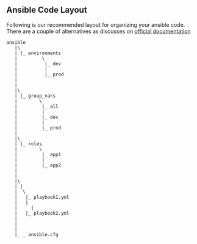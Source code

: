 ## Ansible Code Layout

Following is our  recommended layout for organizing your ansible code.  There are a couple of alternatives as discusses on [official documentation](http://docs.ansible.com/ansible/latest/playbooks_best_practices.html#directory-layout)

```
ansible
   |\
   | |_ environments
   |         \
   |          |_ dev
   |          |
   |          |_ prod
   |
   |
   |\
   | |_ group_vars
   |        \
   |         |_ all
   |         |
   |         |_ dev
   |         |
   |	     |_ prod
   |
   |\
   | |_ roles
   |        \
   |         |_ app1
   |         |
   |         |_ app2
   |
   |
   |\
   | |  
   |  \
   |   |_ playbook1.yml
   |   |
   |	 |
   |   |_ playbook2.yml
   |
   |
   |
   |_ _ ansible.cfg


```
